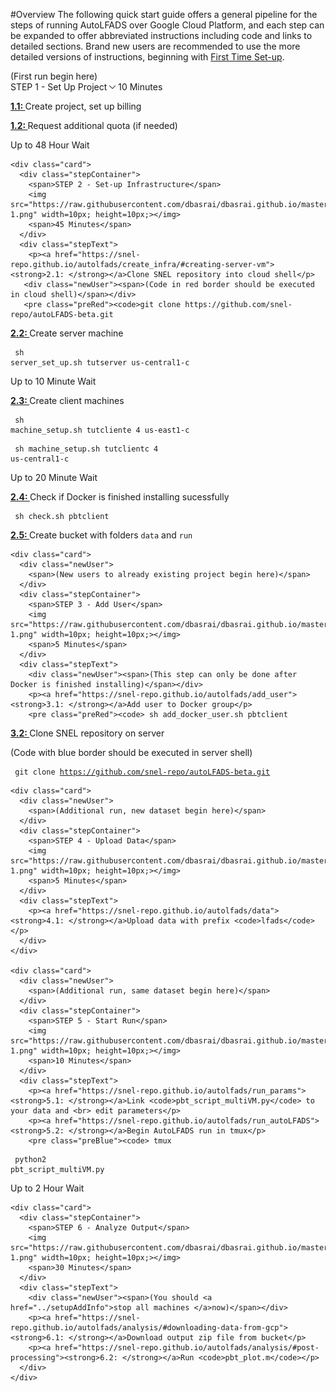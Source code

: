 #Overview
The following quick start guide offers a general pipeline for the steps of running AutoLFADS over Google Cloud Platform, and each step can be expanded to offer abbreviated instructions including code and links to detailed sections. Brand new users are recommended to use the more detailed versions of instructions, beginning with [First Time Set-up](../create_infra).


<div class="flowchart">
  <div class="container">
    <div class="card">
      <div class="newUser">
        <span>(First run begin here)</span>
      </div>
      <div class="stepContainer">
        <span>STEP 1 - Set Up Project</span>
        <img src="https://raw.githubusercontent.com/dbasrai/dbasrai.github.io/master/darrow-1.png" width=10px; height=10px;></img>
        <span>10 Minutes</span>
      </div>
      <div class="stepText">
        <p><a href="https://snel-repo.github.io/autolfads/create_infra/"><strong>1.1: </strong></a>Create project, set up billing<p>
        <p><a href="https://snel-repo.github.io/autolfads/create_infra/#requesting-additional-gpu-quota"><strong>1.2: </strong></a>Request additional quota (if needed)<p>
      </div>
      <div class="wait">
        <span>Up to 48 Hour Wait</span>
      </div>
    </div>

    <div class="card">
      <div class="stepContainer">
        <span>STEP 2 - Set-up Infrastructure</span>
        <img src="https://raw.githubusercontent.com/dbasrai/dbasrai.github.io/master/darrow-1.png" width=10px; height=10px;></img>
        <span>45 Minutes</span>
      </div>
      <div class="stepText">
        <p><a href="https://snel-repo.github.io/autolfads/create_infra/#creating-server-vm"><strong>2.1: </strong></a>Clone SNEL repository into cloud shell</p>
       <div class="newUser"><span>(Code in red border should be executed in cloud shell)</span></div>
       <pre class="preRed"><code>git clone https://github.com/snel-repo/autoLFADS-beta.git
</code></pre>
       <p><a href="https://snel-repo.github.io/autolfads/create_infra/#creating-server-vm"><strong>2.2: </strong></a>Create server machine</p>
        <pre class="preRed"><code> sh server_set_up.sh tutserver us-central1-c
</code></pre>
        <div class = "wait"><span>Up to 10 Minute Wait</span></div>
        <p><a href="https://snel-repo.github.io/autolfads/create_infra/#create-the-client-machines"><strong>2.3: </strong></a>Create client machines</p>
        <pre class="preRed"><code> sh machine_setup.sh tutcliente 4 us-east1-c
</code></pre>
        <pre class="preRed"><code> sh machine_setup.sh tutclientc 4 us-central1-c 
</code></pre>
        <div class = "wait"><span>Up to 20 Minute Wait</span></div>
        <p><a href="https://snel-repo.github.io/autolfads/create_infra/#check-if-docker-is-sucessfully-installed"><strong>2.4: </strong></a>Check if Docker is finished installing sucessfully</p>
        <pre class="preRed"><code> sh check.sh pbtclient 
</code></pre>
        <p><a href="https://snel-repo.github.io/autolfads/create_bucket"><strong>2.5: </strong></a>Create bucket with folders <code>data</code> and <code>run</code> </p>
      </div>
    </div>

    <div class="card">
      <div class="newUser">
        <span>(New users to already existing project begin here)</span>
      </div>
      <div class="stepContainer">
        <span>STEP 3 - Add User</span>
        <img src="https://raw.githubusercontent.com/dbasrai/dbasrai.github.io/master/darrow-1.png" width=10px; height=10px;></img>
        <span>5 Minutes</span>
      </div>
      <div class="stepText">
        <div class="newUser"><span>(This step can only be done after Docker is finished installing)</span></div>
        <p><a href="https://snel-repo.github.io/autolfads/add_user"><strong>3.1: </strong></a>Add user to Docker group</p>
        <pre class="preRed"><code> sh add_docker_user.sh pbtclient
</code></pre>
        <p><a href="https://snel-repo.github.io/autolfads/add_user/#pull-autolfads-code-onto-server-vm"><strong>3.2: </strong></a>Clone SNEL repository on server</p>
        <div class="newUser"><span>(Code with blue border should be executed in server shell)</span></div>
        <pre class="preBlue"><code> git clone https://github.com/snel-repo/autoLFADS-beta.git
</code></pre>
      </div>
    </div>

    <div class="card">
      <div class="newUser">
        <span>(Additional run, new dataset begin here)</span>
      </div>
      <div class="stepContainer">
        <span>STEP 4 - Upload Data</span>
        <img src="https://raw.githubusercontent.com/dbasrai/dbasrai.github.io/master/darrow-1.png" width=10px; height=10px;></img>
        <span>5 Minutes</span>
      </div>
      <div class="stepText">
        <p><a href="https://snel-repo.github.io/autolfads/data"><strong>4.1: </strong></a>Upload data with prefix <code>lfads</code></p>
      </div>
    </div>

    <div class="card">
      <div class="newUser">
        <span>(Additional run, same dataset begin here)</span>
      </div>
      <div class="stepContainer">
        <span>STEP 5 - Start Run</span>
        <img src="https://raw.githubusercontent.com/dbasrai/dbasrai.github.io/master/darrow-1.png" width=10px; height=10px;></img>
        <span>10 Minutes</span>
      </div>
      <div class="stepText">
        <p><a href="https://snel-repo.github.io/autolfads/run_params"><strong>5.1: </strong></a>Link <code>pbt_script_multiVM.py</code> to your data and <br> edit parameters</p>
        <p><a href="https://snel-repo.github.io/autolfads/run_autoLFADS"><strong>5.2: </strong></a>Begin AutoLFADS run in tmux</p>
        <pre class="preBlue"><code> tmux
</code></pre>
        <pre class="preBlue"><code> python2 pbt_script_multiVM.py
</code></pre>
      </div>
      <div class="wait">
        <span>Up to 2 Hour Wait</span>
      </div>
    </div>

    <div class="card">
      <div class="stepContainer">
        <span>STEP 6 - Analyze Output</span>
        <img src="https://raw.githubusercontent.com/dbasrai/dbasrai.github.io/master/darrow-1.png" width=10px; height=10px;></img>
        <span>30 Minutes</span>
      </div>
      <div class="stepText">
        <div class="newUser"><span>(You should <a href="../setupAddInfo">stop all machines </a>now)</span></div>
        <p><a href="https://snel-repo.github.io/autolfads/analysis/#downloading-data-from-gcp"><strong>6.1: </strong></a>Download output zip file from bucket</p>
        <p><a href="https://snel-repo.github.io/autolfads/analysis/#post-processing"><strong>6.2: </strong></a>Run <code>pbt_plot.m</code></p>
      </div>
    </div>

  </div>
</div>

